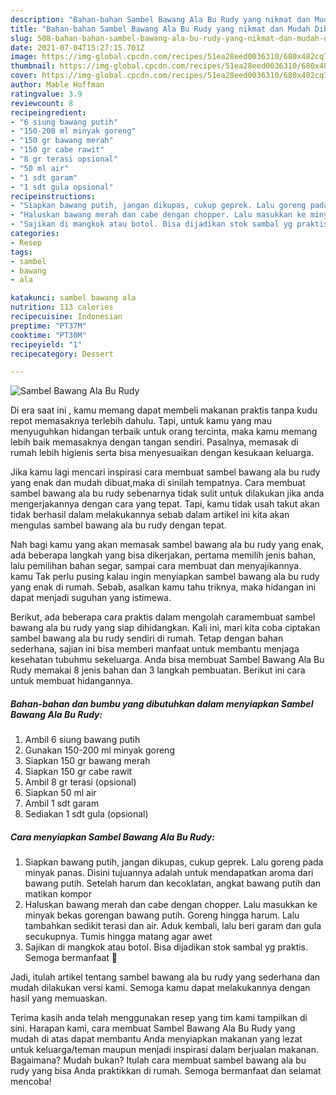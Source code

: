 ```yaml
---
description: "Bahan-bahan Sambel Bawang Ala Bu Rudy yang nikmat dan Mudah Dibuat"
title: "Bahan-bahan Sambel Bawang Ala Bu Rudy yang nikmat dan Mudah Dibuat"
slug: 508-bahan-bahan-sambel-bawang-ala-bu-rudy-yang-nikmat-dan-mudah-dibuat
date: 2021-07-04T15:27:15.701Z
image: https://img-global.cpcdn.com/recipes/51ea28eed0036310/680x482cq70/sambel-bawang-ala-bu-rudy-foto-resep-utama.jpg
thumbnail: https://img-global.cpcdn.com/recipes/51ea28eed0036310/680x482cq70/sambel-bawang-ala-bu-rudy-foto-resep-utama.jpg
cover: https://img-global.cpcdn.com/recipes/51ea28eed0036310/680x482cq70/sambel-bawang-ala-bu-rudy-foto-resep-utama.jpg
author: Mable Hoffman
ratingvalue: 3.9
reviewcount: 8
recipeingredient:
- "6 siung bawang putih"
- "150-200 ml minyak goreng"
- "150 gr bawang merah"
- "150 gr cabe rawit"
- "8 gr terasi opsional"
- "50 ml air"
- "1 sdt garam"
- "1 sdt gula opsional"
recipeinstructions:
- "Siapkan bawang putih, jangan dikupas, cukup geprek. Lalu goreng pada minyak panas. Disini tujuannya adalah untuk mendapatkan aroma dari bawang putih. Setelah harum dan kecoklatan, angkat bawang putih dan matikan kompor"
- "Haluskan bawang merah dan cabe dengan chopper. Lalu masukkan ke minyak bekas gorengan bawang putih. Goreng hingga harum. Lalu tambahkan sedikit terasi dan air. Aduk kembali, lalu beri garam dan gula secukupnya. Tumis hingga matang agar awet"
- "Sajikan di mangkok atau botol. Bisa dijadikan stok sambal yg praktis. Semoga bermanfaat 💚"
categories:
- Resep
tags:
- sambel
- bawang
- ala

katakunci: sambel bawang ala 
nutrition: 113 calories
recipecuisine: Indonesian
preptime: "PT37M"
cooktime: "PT30M"
recipeyield: "1"
recipecategory: Dessert

---
```



![Sambel Bawang Ala Bu Rudy](https://img-global.cpcdn.com/recipes/51ea28eed0036310/680x482cq70/sambel-bawang-ala-bu-rudy-foto-resep-utama.jpg)

Di era  saat ini , kamu memang dapat membeli makanan praktis tanpa kudu repot memasaknya terlebih dahulu. Tapi, untuk kamu yang mau menyuguhkan hidangan terbaik untuk orang tercinta, maka kamu memang lebih baik memasaknya dengan tangan sendiri. Pasalnya, memasak di rumah lebih higienis serta bisa menyesuaikan dengan kesukaan keluarga.

Jika kamu lagi mencari inspirasi cara membuat sambel bawang ala bu rudy yang enak dan mudah dibuat,maka di sinilah tempatnya. Cara membuat sambel bawang ala bu rudy  sebenarnya tidak sulit untuk dilakukan jika anda mengerjakannya dengan cara yang tepat. Tapi, kamu tidak usah takut akan tidak berhasil dalam melakukannya 
sebab dalam artikel ini kita akan mengulas sambel bawang ala bu rudy dengan tepat.  



Nah bagi kamu yang akan memasak sambel bawang ala bu rudy yang enak, ada beberapa langkah yang bisa dikerjakan, pertama memilih jenis bahan, lalu pemilihan bahan segar, sampai cara membuat dan menyajikannya. kamu Tak perlu pusing kalau ingin menyiapkan sambel bawang ala bu rudy yang enak di rumah. Sebab, asalkan kamu  tahu triknya, maka hidangan ini dapat menjadi suguhan yang istimewa.

Berikut, ada beberapa cara praktis  dalam mengolah caramembuat sambel bawang ala bu rudy yang siap dihidangkan. Kali ini, mari kita coba ciptakan sambel bawang ala bu rudy sendiri di rumah. Tetap dengan bahan sederhana, sajian ini bisa memberi manfaat untuk membantu menjaga kesehatan tubuhmu sekeluarga. Anda bisa membuat Sambel Bawang Ala Bu Rudy memakai 8 jenis bahan dan 3 langkah pembuatan. Berikut ini cara untuk membuat hidangannya.

<!--inarticleads1-->

##### Bahan-bahan dan bumbu yang dibutuhkan dalam menyiapkan Sambel Bawang Ala Bu Rudy:

1. Ambil 6 siung bawang putih
1. Gunakan 150-200 ml minyak goreng
1. Siapkan 150 gr bawang merah
1. Siapkan 150 gr cabe rawit
1. Ambil 8 gr terasi (opsional)
1. Siapkan 50 ml air
1. Ambil 1 sdt garam
1. Sediakan 1 sdt gula (opsional)




<!--inarticleads2-->

##### Cara menyiapkan Sambel Bawang Ala Bu Rudy:

1. Siapkan bawang putih, jangan dikupas, cukup geprek. Lalu goreng pada minyak panas. Disini tujuannya adalah untuk mendapatkan aroma dari bawang putih. Setelah harum dan kecoklatan, angkat bawang putih dan matikan kompor
1. Haluskan bawang merah dan cabe dengan chopper. Lalu masukkan ke minyak bekas gorengan bawang putih. Goreng hingga harum. Lalu tambahkan sedikit terasi dan air. Aduk kembali, lalu beri garam dan gula secukupnya. Tumis hingga matang agar awet
1. Sajikan di mangkok atau botol. Bisa dijadikan stok sambal yg praktis. Semoga bermanfaat 💚




Jadi, itulah artikel tentang  sambel bawang ala bu rudy  yang sederhana dan mudah dilakukan versi kami. Semoga kamu dapat melakukannya dengan hasil yang memuaskan. 

Terima kasih anda telah menggunakan resep yang tim kami tampilkan di sini. Harapan kami, cara membuat  Sambel Bawang Ala Bu Rudy yang mudah di atas dapat membantu Anda menyiapkan makanan yang lezat untuk keluarga/teman maupun menjadi inspirasi dalam berjualan makanan. Bagaimana? Mudah bukan? Itulah cara membuat sambel bawang ala bu rudy yang bisa Anda praktikkan di rumah. Semoga bermanfaat dan selamat mencoba!

